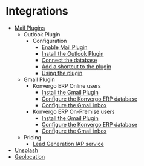 # Integrations

  * [Mail Plugins](integrations/mail_plugins)
    * Outlook Plugin
      * Configuration
        * [Enable Mail Plugin](integrations/mail_plugins/outlook#enable-mail-plugin)
        * [Install the Outlook Plugin](integrations/mail_plugins/outlook#install-the-outlook-plugin)
        * [Connect the database](integrations/mail_plugins/outlook#connect-the-database)
        * [Add a shortcut to the plugin](integrations/mail_plugins/outlook#add-a-shortcut-to-the-plugin)
        * [Using the plugin](integrations/mail_plugins/outlook#using-the-plugin)
    * Gmail Plugin
      * Konvergo ERP Online users
        * [Install the Gmail Plugin](integrations/mail_plugins/gmail#install-the-gmail-plugin)
        * [Configure the Konvergo ERP database](integrations/mail_plugins/gmail#configure-the-odoo-database)
        * [Configure the Gmail inbox](integrations/mail_plugins/gmail#configure-the-gmail-inbox)
      * Konvergo ERP On-Premise users
        * [Install the Gmail Plugin](integrations/mail_plugins/gmail#id1)
        * [Configure the Konvergo ERP database](integrations/mail_plugins/gmail#id2)
        * [Configure the Gmail inbox](integrations/mail_plugins/gmail#id3)
    * Pricing
      * [Lead Generation IAP service](integrations/mail_plugins#lead-generation-iap-service)
  * [Unsplash](integrations/unsplash)
  * [Geolocation](integrations/geolocation)

